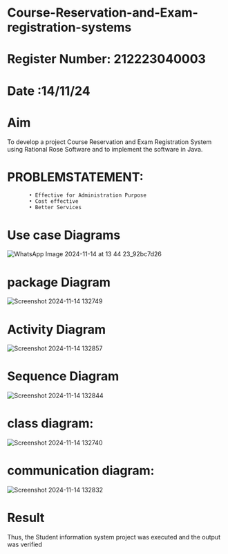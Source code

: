 # Course-Reservation-and-Exam-registration-systems
# Register Number: 212223040003
# Date :14/11/24
# Aim
 To develop a project Course Reservation and Exam Registration System using 
Rational Rose Software and to implement the software in Java.
# PROBLEMSTATEMENT: 
           • Effective for Administration Purpose  
           • Cost effective  
           • Better Services 
# Use case Diagrams

![WhatsApp Image 2024-11-14 at 13 44 23_92bc7d26](https://github.com/user-attachments/assets/b4f66369-02cd-4c99-b19b-438cd7f8b3fa)


# package Diagram

![Screenshot 2024-11-14 132749](https://github.com/user-attachments/assets/1192b25a-18e2-4f5b-a887-72a56a797efb)


# Activity Diagram

![Screenshot 2024-11-14 132857](https://github.com/user-attachments/assets/b6ac174d-53aa-46bd-ba50-d913c3b3245a)


# Sequence Diagram

![Screenshot 2024-11-14 132844](https://github.com/user-attachments/assets/501674d0-4254-4820-ae0b-2d17286bc718)


# class diagram:

![Screenshot 2024-11-14 132740](https://github.com/user-attachments/assets/a2e31d4c-a6da-489b-8ec7-8b973166e7ff)


# communication diagram:

![Screenshot 2024-11-14 132832](https://github.com/user-attachments/assets/674c91de-d26d-4ac0-abd4-20e30300b717)

# Result
 Thus, the Student information system project was executed and the output  
was verified
